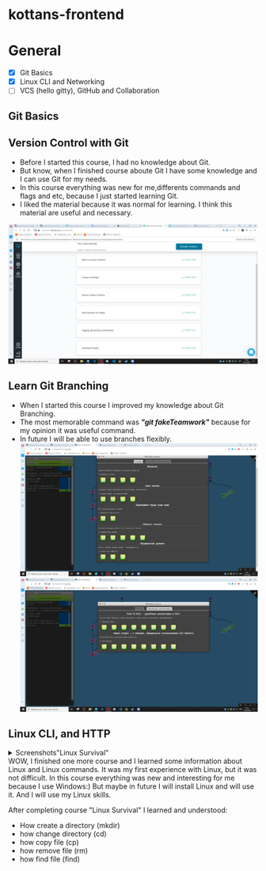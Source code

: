 # kottans-frontend
# General
-  [x] Git Basics
-  [x] Linux CLI and Networking
-  [ ] VCS (hello gitty), GitHub and Collaboration

## Git Basics 

## Version Control with Git 

- Before I started this course, I had no knowledge about Git. 
- But know, when I finished course aboute Git 
  I have some knowledge and I can use Git for my needs.
- In this course everything was new for me,differents commands and flags and etc, because I just started learning Git. 
- I liked the material because it was normal for learning. I think this material are useful and necessary.

![screenshot of the course"git_course_udacity"](git_basics/git_course_udacity.JPG)

## Learn Git Branching 

- When I started this course I improved my knowledge about Git Branching.
- The most memorable command was ___"git fakeTeamwork"___ because for my opinion it was useful command.
- In future I will be able to use branches flexibly.
![screenshot of the course"learninggitbranching"](git_basics/learninggitbranching.JPG)
![screenshot of the course"learninggitbranching2"](git_basics/learninggitbranching2.JPG)

## Linux CLI, and HTTP
<details>
  <summary>
  Screenshots"Linux Survival"
  </summary>

![screenshot of the course"linux_survival"](/task_linux_cli/Linux_Survival_Quiz1.JPG)
![screenshot of the course"linux_survival"](/task_linux_cli/Linux_Survival_Quiz2.JPG)
![screenshot of the course"linux_survival"](/task_linux_cli/Linux_Survival_Quiz3.JPG)
![screenshot of the course"linux_survival"](/task_linux_cli/Linux_Survival_Quiz4.JPG)
![screenshot of the course"linux_survival"](/task_linux_cli/Linux_Survival.JPG)

</details>
WOW, I finished one more course and I learned some information about Linux and Linux commands. 
It was my first experience with Linux, but it was not difficult.
In this course everything was new and interesting for me because I use Windows:) But maybe in future I will install Linux and will use it. And I will use my Linux skills.  


After completing course "Linux Survival" I learned and understood:
- How create a directory (mkdir)
- how change directory  (cd)
- how copy file (cp)
- how remove file (rm)
- how find file (find) 


 

